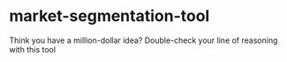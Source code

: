 # market-segmentation-tool
Think you have a million-dollar idea? Double-check your line of reasoning with this tool
